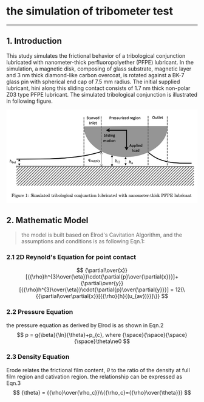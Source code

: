 # the simulation of tribometer test
------

## 1.	Introduction

This study simulates the frictional behavior of a tribological conjunction lubricated with nanometer-thick perfluoropolyether (PFPE) lubricant. In the simulation, a magnetic disk, composing of glass substrate, magnetic layer and 3 nm thick diamond-like carbon overcoat, is rotated against a BK-7 glass pin with spherical end cap of 7.5 mm radius. The initial supplied lubricant, hini along this sliding contact consists of 1.7 nm thick non-polar Z03 type PFPE lubricant. The simulated tribological conjunction is illustrated in following figure.

![model.jpg](https://github.com/Yurun-LI/Tribo_test/blob/master/Images/model.jpg?raw=true)

## 2.	Mathematic Model

> the model is built based on Elrod's Cavitation Algorithm, and the assumptions and conditions is as following $\mathrm{Eqn. 1}$:

### 2.1	2D Reynold's Equation for point contact

$$
{\partial\over{x}}[{{\rho}h^{3}\over{\eta}}\cdot{\partial{p}\over{\partial{x}}}]+{\partial\over{y}}[{{\rho}h^{3}\over{\eta}}\cdot{\partial{p}\over{\partial{y}}}] = 12{\{{\partial\over\partial{x}}[{{\rho}{h}{(u_{av})}}]\}} 
$$

### 2.2	Pressure Equation

the pressure equation as derived by Elrod is as shown in $\mathrm{Eqn. 2}$
$$
p = g{\beta}{\ln}{\theta}+p_{c}, where {\space}{\space}{\space}{\space}\theta\ne0
$$

### 2.3	Density Equation

Erode relates the frictional film content, $\theta$ to the ratio of the density at full film region and cativation region. the relationship can be expressed as $\mathrm{Eqn. 3}$
$$
{\theta} = {{\rho}\over{\rho_c}}\\{{\rho_c}={{\rho}\over{\theta}}}
$$
